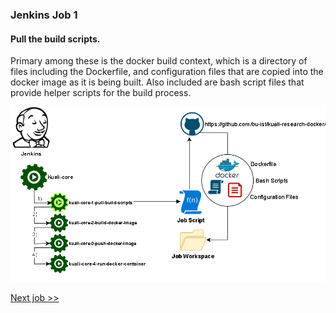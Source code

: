 ### **Jenkins Job 1**

#### **Pull the build scripts.** 

Primary among these is the docker build context, which is a directory of files including the Dockerfile, and configuration files that are copied into the docker image as it is being built. Also included are bash script files that provide helper scripts for the build process.

<img src="images\deployment2.png" alt="deployment2"/>

[Next job    >>](Jenkins2.md)